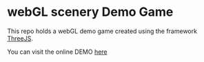 # webGL scenery Demo Game

This repo holds a webGL demo game created using the framework [ThreeJS](http://threejs.org/).

You can visit the online DEMO [here](http://dimosr.github.io/webGL-scenery/)

